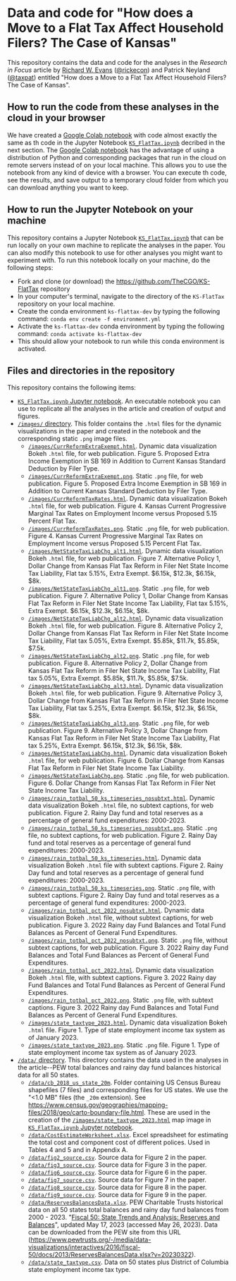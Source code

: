 # Data and code for "How does a Move to a Flat Tax Affect Household Filers? The Case of Kansas"
This repository contains the data and code for the analyses in the *Research in Focus* article by [Richard W. Evans](https://sites.google.com/site/rickecon) ([@rickecon](https://github.com/rickecon)) and Patrick Neyland ([@taxpat](https://github.com/taxpat)) entitled "How does a Move to a Flat Tax Affect Household Filers? The Case of Kansas".

## How to run the code from these analyses in the cloud in your browser
We have created a [Google Colab notebook](https://colab.research.google.com/drive/1phIZ1oJNs-IjRv7Av7uAHIX3T6P6XVQX?usp=sharing) with code almost exactly the same as th code in the Jupyter Notebook [`KS_FlatTax.ipynb`](KS_FlatTax.ipynb) decribed in the next section. The [Google Colab notebook](https://colab.research.google.com/drive/1phIZ1oJNs-IjRv7Av7uAHIX3T6P6XVQX?usp=sharing) has the advantage of using a distribution of Python and corresponding packages that run in the cloud on remote servers instead of on your local machine. This allows you to use the notebook from any kind of device with a browser. You can execute th code, see the results, and save output to a temporary cloud folder from which you can download anything you want to keep.

## How to run the Jupyter Notebook on your machine
This repository contains a Jupyter Notebook [`KS_FlatTax.ipynb`](KS_FlatTax.ipynb) that can be run locally on your own machine to replicate the analyses in the paper. You can also modify this notebook to use for other analyses you might want to experiment with. To run this notebook locally on your machine, do the following steps:
* Fork and clone (or download) the https://github.com/TheCGO/KS-FlatTax repository
* In your computer's terminal, navigate to the directory of the `KS-FlatTax` repository on your local machine.
* Create the conda environment `ks-flattax-dev` by typing the following command: `conda env create -f environment.yml`
* Activate the `ks-flattax-dev` conda environment by typing the following command: `conda activate ks-flattax-dev`
* This should allow your notebook to run while this conda environment is activated.


## Files and directories in the repository
This repository contains the following items:
* [`KS_FlatTax.ipynb` Jupyter notebook](KS_FlatTax.ipynb). An executable notebook you can use to replicate all the analyses in the article and creation of output and figures.
* [`/images/` directory](images/). This folder contains the `.html` files for the dynamic visualizations in the paper and created in the notebook and the corresponding static `.png` image files.
    * [`/images/CurrReformExtraExempt.html`](/images/CurrReformExtraExempt.html). Dynamic data visualization Bokeh `.html` file, for web publication. Figure 5. Proposed Extra Income Exemption in SB 169 in Addition to Current Kansas Standard Deduction by Filer Type.
    * [`/images/CurrReformExtraExempt.png`](/images/CurrReformExtraExempt.png). Static `.png` file, for web publication. Figure 5. Proposed Extra Income Exemption in SB 169 in Addition to Current Kansas Standard Deduction by Filer Type.
    * [`/images/CurrReformTaxRates.html`](/images/CurrReformTaxRates.html). Dynamic data visualization Bokeh `.html` file, for web publication. Figure 4. Kansas Current Progressive Marginal Tax Rates on Employment Income versus Proposed 5.15 Percent Flat Tax.
    * [`/images/CurrReformTaxRates.png`](/images/CurrReformTaxRates.png). Static `.png` file, for web publication. Figure 4. Kansas Current Progressive Marginal Tax Rates on Employment Income versus Proposed 5.15 Percent Flat Tax.
    * [`/images/NetStateTaxLiabChg_alt1.html`](/images/NetStateTaxLiabChg_alt1.html). Dynamic data visualization Bokeh `.html` file, for web publication. Figure 7. Alternative Policy 1, Dollar Change from Kansas Flat Tax Reform in Filer Net State Income Tax Liability, Flat tax 5.15%, Extra Exempt. $6.15k, $12.3k, $6.15k, $8k.
    * [`/images/NetStateTaxLiabChg_alt1.png`](/images/NetStateTaxLiabChg_alt1.png). Static `.png` file, for web publication. Figure 7. Alternative Policy 1, Dollar Change from Kansas Flat Tax Reform in Filer Net State Income Tax Liability, Flat tax 5.15%, Extra Exempt. $6.15k, $12.3k, $6.15k, $8k.
    * [`/images/NetStateTaxLiabChg_alt2.html`](/images/NetStateTaxLiabChg_alt2.html). Dynamic data visualization Bokeh `.html` file, for web publication. Figure 8. Alternative Policy 2, Dollar Change from Kansas Flat Tax Reform in Filer Net State Income Tax Liability, Flat tax 5.05%, Extra Exempt. $5.85k, $11.7k, $5.85k, $7.5k.
    * [`/images/NetStateTaxLiabChg_alt2.png`](/images/NetStateTaxLiabChg_alt2.png). Static `.png` file, for web publication. Figure 8. Alternative Policy 2, Dollar Change from Kansas Flat Tax Reform in Filer Net State Income Tax Liability, Flat tax 5.05%, Extra Exempt. $5.85k, $11.7k, $5.85k, $7.5k.
    * [`/images/NetStateTaxLiabChg_alt3.html`](/images/NetStateTaxLiabChg_alt3.html). Dynamic data visualization Bokeh `.html` file, for web publication. Figure 9. Alternative Policy 3, Dollar Change from Kansas Flat Tax Reform in Filer Net State Income Tax Liability, Flat tax 5.25%, Extra Exempt. $6.15k, $12.3k, $6.15k, $8k.
    * [`/images/NetStateTaxLiabChg_alt3.png`](/images/NetStateTaxLiabChg_alt3.png). Static `.png` file, for web publication. Figure 9. Alternative Policy 3, Dollar Change from Kansas Flat Tax Reform in Filer Net State Income Tax Liability, Flat tax 5.25%, Extra Exempt. $6.15k, $12.3k, $6.15k, $8k.
    * [`/images/NetStateTaxLiabChg.html`](/images/NetStateTaxLiabChg.html). Dynamic data visualization Bokeh `.html` file, for web publication. Figure 6. Dollar Change from Kansas Flat Tax Reform in Filer Net State Income Tax Liability.
    * [`/images/NetStateTaxLiabChg.png`](/images/NetStateTaxLiabChg.png). Static `.png` file, for web publication. Figure 6. Dollar Change from Kansas Flat Tax Reform in Filer Net State Income Tax Liability.
    * [`/images/rain_totbal_50_ks_timeseries_nosubtxt.html`](/images/rain_totbal_50_ks_timeseries_nosubtxt.html). Dynamic data visualization Bokeh `.html` file, no subtext captions, for web publication. Figure 2. Rainy Day fund and total reserves as a percentage of general fund expenditures: 2000-2023.
    * [`/images/rain_totbal_50_ks_timeseries_nosubtxt.png`](/images/rain_totbal_50_ks_timeseries_nosubtxt.png). Static `.png` file, no subtext captions, for web publication. Figure 2. Rainy Day fund and total reserves as a percentage of general fund expenditures: 2000-2023.
    * [`/images/rain_totbal_50_ks_timeseries.html`](/images/rain_totbal_50_ks_timeseries.html). Dynamic data visualization Bokeh `.html` file with subtext captions. Figure 2. Rainy Day fund and total reserves as a percentage of general fund expenditures: 2000-2023.
    * [`/images/rain_totbal_50_ks_timeseries.png`](/images/rain_totbal_50_ks_timeseries.png). Static `.png` file, with subtext captions. Figure 2. Rainy Day fund and total reserves as a percentage of general fund expenditures: 2000-2023.
    * [`/images/rain_totbal_pct_2022_nosubtxt.html`](/images/rain_totbal_pct_2022_nosubtxt.html). Dynamic data visualization Bokeh `.html` file, without subtext captions, for web publication. Figure 3. 2022 Rainy day Fund Balances and Total Fund Balances as Percent of General Fund Expenditures.
    * [`/images/rain_totbal_pct_2022_nosubtxt.png`](/images/rain_totbal_pct_2022_nosubtxt.png). Static `.png` file, without subtext captions, for web publication. Figure 3. 2022 Rainy day Fund Balances and Total Fund Balances as Percent of General Fund Expenditures.
    * [`/images/rain_totbal_pct_2022.html`](/images/rain_totbal_pct_2022.html). Dynamic data visualization Bokeh `.html` file, with subtext captions. Figure 3. 2022 Rainy day Fund Balances and Total Fund Balances as Percent of General Fund Expenditures.
    * [`/images/rain_totbal_pct_2022.png`](/images/rain_totbal_pct_2022.png). Static `.png` file, with subtext captions. Figure 3. 2022 Rainy day Fund Balances and Total Fund Balances as Percent of General Fund Expenditures.
    * [`/images/state_taxtype_2023.html`](/images/state_taxtype_2023.html). Dynamic data visualization Bokeh `.html` file. Figure 1. Type of state employment income tax system as of January 2023.
    * [`/images/state_taxtype_2023.png`](/images/state_taxtype_2023.png). Static `.png` file. Figure 1. Type of state employment income tax system as of January 2023.
* [`/data/` directory](data/). This directory contains the data used in the analyses in the article--PEW total balances and rainy day fund balances historical data for all 50 states.
    * [`/data/cb_2018_us_state_20m`](/data/cb_2018_us_state_20m). Folder containing US Census Bureau shapefiles (7 files) and corresponding files for US states. We use the "<1.0 MB" files (the `_20m` extension). See https://www.census.gov/geographies/mapping-files/2018/geo/carto-boundary-file.html. These are used in the creation of the [`/images/state_taxtype_2023.html`](/images/state_taxtype_2023.html) map image in [`KS_FlatTax.ipynb` Jupyter notebook](KS_FlatTax.ipynb).
    * [`/data/CostEstimateWorksheet.xlsx`](/data/CostEstimateWorksheet.xlsx). Excel spreadsheet for estimating the total cost and component cost of different polices. Used in Tables 4 and 5 and in Appendix A.
    * [`/data/fig2_source.csv`](/data/fig2_source.csv). Source data for Figure 2 in the paper.
    * [`/data/fig3_source.csv`](/data/fig3_source.csv). Source data for Figure 3 in the paper.
    * [`/data/fig6_source.csv`](/data/fig6_source.csv). Source data for Figure 6 in the paper.
    * [`/data/fig7_source.csv`](/data/fig7_source.csv). Source data for Figure 7 in the paper.
    * [`/data/fig8_source.csv`](/data/fig8_source.csv). Source data for Figure 8 in the paper.
    * [`/data/fig9_source.csv`](/data/fig9_source.csv). Source data for Figure 9 in the paper.
    * [`/data/ReservesBalancesData.xlsx`](data/ReservesBalancesData.xlsx). PEW Charitable Trusts historical data on all 50 states total balances and rainy day fund balances from 2000 - 2023. "[Fiscal 50: State Trends and Analysis: Reserves and Balances](https://www.pewtrusts.org/en/research-and-analysis/data-visualizations/2014/fiscal-50#ind5)", updated May 17, 2023 (accessed May 26, 2023). Data can be downloaded from the PEW site from this URL (https://www.pewtrusts.org/-/media/data-visualizations/interactives/2016/fiscal-50/docs/2013/ReservesBalancesData.xlsx?v=20230322).
    * [`/data/state_taxtype.csv`](/data/state_taxtype.csv). Data on 50 states plus District of Columbia state employment income tax type.
